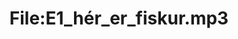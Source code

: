 ---
title: File:E1_hér_er_fiskur.mp3
recording of: hér er fiskur
reading speed: slow
speaker: E
license: CC0
---